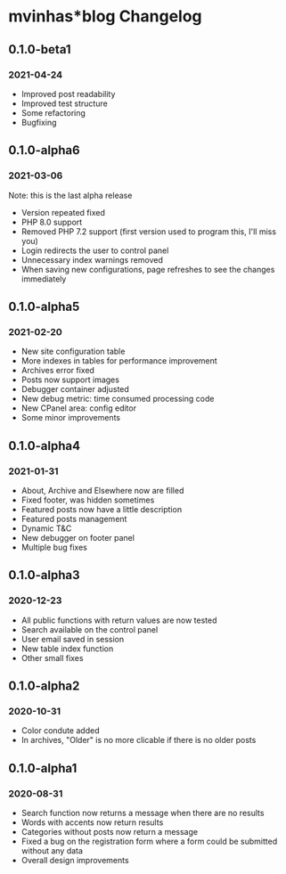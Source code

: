 # mvinhas*blog Changelog

## 0.1.0-beta1
### 2021-04-24
*   Improved post readability
*   Improved test structure
*   Some refactoring
*   Bugfixing

## 0.1.0-alpha6
### 2021-03-06
Note: this is the last alpha release
*   Version repeated fixed
*   PHP 8.0 support
*   Removed PHP 7.2 support (first version used to program this, I'll miss you)
*   Login redirects the user to control panel
*   Unnecessary index warnings removed
*   When saving new configurations, page refreshes to see the changes immediately


## 0.1.0-alpha5
### 2021-02-20
*   New site configuration table
*   More indexes in tables for performance improvement
*   Archives error fixed
*   Posts now support images
*   Debugger container adjusted
*   New debug metric: time consumed processing code
*   New CPanel area: config editor
*   Some minor improvements

## 0.1.0-alpha4
### 2021-01-31
*   About, Archive and Elsewhere now are filled
*   Fixed footer, was hidden sometimes
*   Featured posts now have a little description
*   Featured posts management
*   Dynamic T&C
*   New debugger on footer panel
*   Multiple bug fixes

## 0.1.0-alpha3
### 2020-12-23
*   All public functions with return values are now tested
*   Search available on the control panel
*   User email saved in session
*   New table index function
*   Other small fixes

## 0.1.0-alpha2
### 2020-10-31
*   Color condute added
*   In archives, "Older" is no more clicable if there is no older posts

## 0.1.0-alpha1
### 2020-08-31
*   Search function now returns a message when there are no results
*   Words with accents now return results
*   Categories without posts now return a message
*   Fixed a bug on the registration form where a form could be submitted without any data
*   Overall design improvements